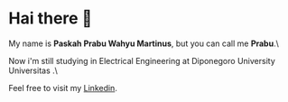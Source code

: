  # Hai there 👋
My name is **Paskah Prabu Wahyu Martinus**, but you can call me **Prabu**.\

Now i'm still studying in Electrical Engineering at Diponegoro University Universitas .\

Feel free to visit my [Linkedin](https://www.linkedin.com/in/paskahprabu21/).

<!--
**PaskahPrabu/paskahprabu** is a ✨ _special_ ✨ repository because its `README.md` (this file) appears on your GitHub profile.

Here are some ideas to get you started:

- 🔭 I’m currently working on ...
- 🌱 I’m currently learning ...
- 👯 I’m looking to collaborate on ...
- 🤔 I’m looking for help with ...
- 💬 Ask me about ...
- 📫 How to reach me: ...
- 😄 Pronouns: ...
- ⚡ Fun fact: ...
-->

